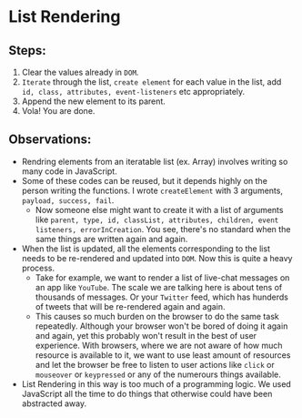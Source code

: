 # List Rendering

## Steps:
1. Clear the values already in `DOM`.
2. `Iterate` through the list, `create element` for each value in the list, add `id, class, attributes, event-listeners` etc appropriately.
3. Append the new element to its parent.
4. Vola! You are done.


## Observations:
* Rendring elements from an iteratable list (ex. Array) involves writing so many code in JavaScript.
* Some of these codes can be reused, but it depends highly on the person writing the functions. I wrote `createElement` with 3 arguments, `payload, success, fail`.
  * Now someone else might want to create it with a list of arguments like `parent, type, id, classList, attributes, children, event listeners, errorInCreation`.
You see, there's no standard when the same things are written again and again.
* When the list is updated, all the elements corresponding to the list needs to be re-rendered and updated into `DOM`. Now this is quite a heavy process.
  * Take for example, we want to render a list of live-chat messages on an app like `YouTube`. The scale we are talking here is about tens of thousands of messages. Or your `Twitter` feed, which has hunderds of tweets that will be re-rendered again and again.
  * This causes so much burden on the browser to do the same task repeatedly. Although your browser won't be bored of doing it again and again, yet this probably won't result in the best of user experience. With browsers, where we are not aware of how much resource is available to it, we want to use least amount of resources and let the browser be free to listen to user actions like `click` or `mouseover` or `keypressed` or any of the numerours things available.
* List Rendering in this way is too much of a programming logic. We used JavaScript all the time to do things that otherwise could have been abstracted away.
